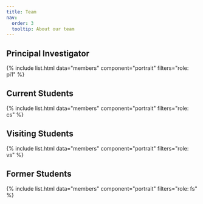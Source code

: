 ```yaml
---
title: Team
nav:
  order: 3
  tooltip: About our team
---
```


## Principal Investigator
{% include list.html data="members" component="portrait" filters="role: pi1" %}


## Current Students
{% include list.html data="members" component="portrait" filters="role: cs" %}


## Visiting Students
{% include list.html data="members" component="portrait" filters="role: vs" %}

## Former Students
{% include list.html data="members" component="portrait" filters="role: fs" %}


